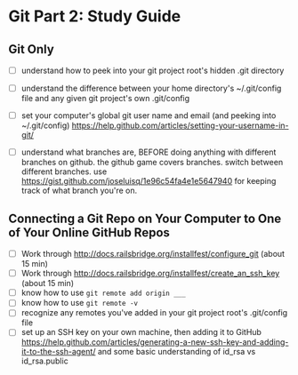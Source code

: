 # Git Part 2: Study Guide

## Git Only

- [ ] understand how to peek into your git project root's hidden .git directory

- [ ] understand the difference between your home directory's ~/.git/config file and any given git project's own .git/config

- [ ] set your computer's global git user name and email (and peeking into ~/.git/config) https://help.github.com/articles/setting-your-username-in-git/

- [ ] understand what branches are, BEFORE doing anything with different branches on github. the github game covers branches. switch between different branches. use https://gist.github.com/joseluisq/1e96c54fa4e1e5647940 for keeping track of what branch you're on.

## Connecting a Git Repo on Your Computer to One of Your Online GitHub Repos

- [ ] Work through http://docs.railsbridge.org/installfest/configure_git (about 15 min)
- [ ] Work through http://docs.railsbridge.org/installfest/create_an_ssh_key (about 15 min)
- [ ] know how to use `git remote add origin ___`
- [ ] know how to use `git remote -v`
- [ ] recognize any remotes you've added in your git project root's .git/config file
- [ ] set up an SSH key on your own machine, then adding it to GitHub https://help.github.com/articles/generating-a-new-ssh-key-and-adding-it-to-the-ssh-agent/ and some basic understanding of id_rsa vs id_rsa.public
